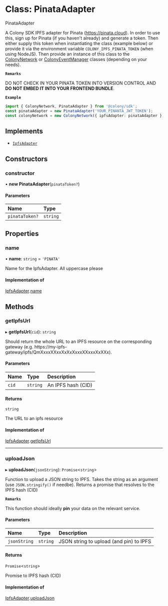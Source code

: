 # Class: PinataAdapter

PinataAdapter

A Colony SDK IPFS adapter for Pinata (https://pinata.cloud). In order to use this, sign up for Pinata (if you haven't already) and generate a token. Then either supply this token when instantiating the class (example below) or provide it via the environment variable `COLONY_IPFS_PINATA_TOKEN` (when using NodeJS). Then provide an instance of this class to the [ColonyNetwork](ColonyNetwork.md) or [ColonyEventManager](ColonyEventManager.md) classes (depending on your needs).

**`Remarks`**

DO NOT CHECK IN YOUR PINATA TOKEN INTO VERSION CONTROL AND **DO NOT EMBED IT INTO YOUR FRONTEND BUNDLE**.

**`Example`**

```typescript
import { ColonyNetwork, PinataAdapter } from '@colony/sdk';
const pinataAdapter = new PinataAdapter('YOUR_PINANTA_JWT_TOKEN');
const colonyNetwork = new ColonyNetwork({ ipfsAdapter: pinataAdapter });
```

## Implements

- [`IpfsAdapter`](../interfaces/IpfsAdapter.md)

## Constructors

### constructor

• **new PinataAdapter**(`pinataToken?`)

#### Parameters

| Name | Type |
| :------ | :------ |
| `pinataToken?` | `string` |

## Properties

### name

• **name**: `string` = `'PINATA'`

Name for the IpfsAdapter. All uppercase please

#### Implementation of

[IpfsAdapter](../interfaces/IpfsAdapter.md).[name](../interfaces/IpfsAdapter.md#name)

## Methods

### getIpfsUrl

▸ **getIpfsUrl**(`cid`): `string`

Should return the whole URL to an IPFS resource on the corresponding gateway (e.g. https://my-ipfs-gateway/ipfs/QmXxxxXXxxXxXxXxxxXXxxxXxXXx).

#### Parameters

| Name | Type | Description |
| :------ | :------ | :------ |
| `cid` | `string` | An IPFS hash (CID) |

#### Returns

`string`

The URL to an ipfs resource

#### Implementation of

[IpfsAdapter](../interfaces/IpfsAdapter.md).[getIpfsUrl](../interfaces/IpfsAdapter.md#getipfsurl)

___

### uploadJson

▸ **uploadJson**(`jsonString`): `Promise`<`string`\>

Function to upload a JSON string to IPFS. Takes the string as an argument (use `JSON.stringify()` if needbe). Returns a promise that resolves to the IPFS hash (CID)

**`Remarks`**

This function should ideally **pin** your data on the relevant service.

#### Parameters

| Name | Type | Description |
| :------ | :------ | :------ |
| `jsonString` | `string` | JSON string to upload (and pin) to IPFS |

#### Returns

`Promise`<`string`\>

Promise to IPFS hash (CID)

#### Implementation of

[IpfsAdapter](../interfaces/IpfsAdapter.md).[uploadJson](../interfaces/IpfsAdapter.md#uploadjson)
